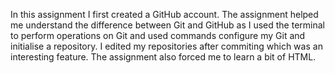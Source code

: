 In this assignment I first created a GitHub account. The assignment helped me understand the difference between Git and GitHub as I used the terminal to perform operations on Git and used 
commands configure my Git and initialise a repository. I edited my repositories after commiting which was an interesting feature. The assignment also forced me to learn a bit of
HTML. 
